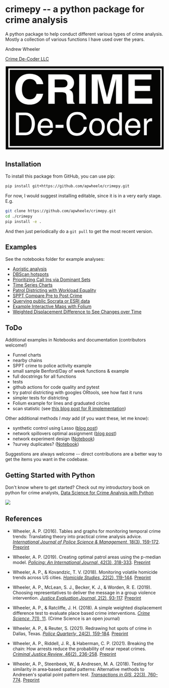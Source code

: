 # crimepy -- a python package for crime analysis

A python package to help conduct different various types of crime analysis. Mostly a collection of various functions I have used over the years.

Andrew Wheeler

[Crime De-Coder LLC](https://crimede-coder.com/)

![](/crimepy/CDCWLineRec.PNG)

## Installation

To install this package from GitHub, you can use pip:

```bash
pip install git+https://github.com/apwheele/crimepy.git
```

For now, I would suggest installing editable, since it is in a very early stage. E.g.

```bash
git clone https://github.com/apwheele/crimepy.git
cd ./crimepy
pip install -e .
```

And then just periodically do a `git pull` to get the most recent version.

## Examples

See the notebooks folder for example analyses:

 - [Aoristic analysis](./notebooks/AoristicAnalysis.ipynb)
 - [DBScan hotspots](./notebooks/DBScanHotspots.ipynb)
 - [Prioritizing Call Ins via Dominant Sets](./notebooks/DominantSetNetwork.ipynb)
 - [Time Series Charts](./notebooks/TimeSeriesCharts.ipynb)
 - [Patrol Districting with Workload Equality](./notebooks/PatrolDistricts.ipynb)
 - [SPPT Compare Pre to Post Crime](./notebooks/SPPT_Compare_PrePost.ipynb)
 - [Querying public Socrata or ESRI data](./notebooks/QueryData.ipynb)
 - [Example Interactive Maps with Folium](./notebooks/FoliumExample.ipynb)
 - [Weighted Displacement Difference to See Changes over Time](./notebooks/WDD_Examples.ipynb)

## ToDo

Additional examples in Notebooks and documentation (contributors welcome!)

 - Funnel charts
 - nearby chains
 - SPPT crime to police activity example
 - small sample Benford/Day of week functions & example
 - full docstrings for all functions
 - tests
 - github actions for code quality and pytest
 - try patrol districting with googles ORtools, see how fast it runs
 - simpler tests for districting
 - Folium example for lines and graduated circles
 - scan statistic (see [this blog post for R implementation](https://andrewpwheeler.com/2023/10/18/fitting-beta-binomial-in-python-poisson-scan-stat-in-r/))

Other additional methods *I may* add (if you want these, let me know):

 - synthetic control using Lasso ([blog post](https://andrewpwheeler.com/2023/10/04/synthetic-control-in-python-opioid-death-increases-in-oregon-and-washington/))
 - network spillovers optimal assignment ([blog post](https://andrewpwheeler.com/2019/09/27/optimal-treatment-assignment-with-network-spillovers/))
 - network experiment design ([Notebook](https://github.com/apwheele/Blog_Code/blob/master/Python/NetworkExperiment/NetworkExperimentDesign.ipynb))
 - ?survey duplicates? ([Notebook](https://github.com/apwheele/Blog_Code/blob/master/Python/SurveyMatch/DupsSurvey.ipynb))

Suggestions are always welcome -- direct contributions are a better way to get the items you want in the codebase.

## Getting Started with Python

Don't know where to get started? Check out my introductory book on python for crime analysts, [Data Science for Crime Analysis with Python](https://crimede-coder.com/blogposts/2024/PythonDataScience)

![](https://crimede-coder.com/images/CoverPage.png)

## References

 - Wheeler, A. P. (2016). Tables and graphs for monitoring temporal crime trends: Translating theory into practical crime analysis advice. [*International Journal of Police Science & Management*, 18(3), 159-172](https://journals.sagepub.com/doi/abs/10.1177/1461355716642781). [Preprint](https://papers.ssrn.com/sol3/papers.cfm?abstract_id=2551472)

 - Wheeler, A. P. (2019). Creating optimal patrol areas using the p-median model. [*Policing: An International Journal*, 42(3), 318-333](https://www.emerald.com/insight/content/doi/10.1108/pijpsm-02-2018-0027/full/html). [Preprint](https://papers.ssrn.com/sol3/papers.cfm?abstract_id=3109791)

 - Wheeler, A. P., & Kovandzic, T. V. (2018). Monitoring volatile homicide trends across US cities. [*Homicide Studies*, 22(2), 119-144](https://journals.sagepub.com/doi/abs/10.1177/1088767917740171). [Preprint](https://papers.ssrn.com/sol3/papers.cfm?abstract_id=2977556)

 - Wheeler, A. P., McLean, S. J., Becker, K. J., & Worden, R. E. (2019). Choosing representatives to deliver the message in a group violence intervention. [*Justice Evaluation Journal*, 2(2), 93-117](https://www.tandfonline.com/doi/abs/10.1080/24751979.2019.1630661). [Preprint](https://papers.ssrn.com/sol3/papers.cfm?abstract_id=2934325)

 - Wheeler, A. P., & Ratcliffe, J. H. (2018). A simple weighted displacement difference test to evaluate place based crime interventions. [*Crime Science*, 7(1), 11](https://link.springer.com/article/10.1186/s40163-018-0085-5). (Crime Science is an open journal)

 - Wheeler, A. P., & Reuter, S. (2021). Redrawing hot spots of crime in Dallas, Texas. [*Police Quarterly*, 24(2), 159-184](https://journals.sagepub.com/doi/abs/10.1177/1098611120957948). [Preprint](https://www.crimrxiv.com/pub/wmelrli9)

 - Wheeler, A. P., Riddell, J. R., & Haberman, C. P. (2021). Breaking the chain: How arrests reduce the probability of near repeat crimes. [*Criminal Justice Review*, 46(2), 236-258](https://journals.sagepub.com/doi/abs/10.1177/0734016821999707). [Preprint](https://osf.io/7tazd/download)

 - Wheeler, A. P., Steenbeek, W., & Andresen, M. A. (2018). Testing for similarity in area‐based spatial patterns: Alternative methods to Andresen's spatial point pattern test. [*Transactions in GIS*, 22(3), 760-774](https://onlinelibrary.wiley.com/doi/abs/10.1111/tgis.12341). [Preprint](https://papers.ssrn.com/sol3/papers.cfm?abstract_id=3111822)